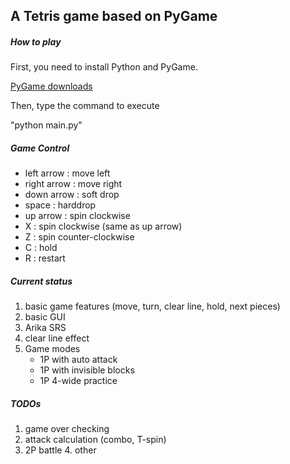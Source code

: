 ## A Tetris game based on PyGame

##### How to play

First, you need to install Python and PyGame. 

[PyGame downloads](http://www.pygame.org/download.shtml)

Then, type the command to execute

"python main.py"


##### Game Control

- left arrow  : move left
- right arrow : move right
- down arrow  : soft drop
- space       : harddrop
- up arrow    : spin clockwise
- X           : spin clockwise (same as up arrow)
- Z           : spin counter-clockwise
- C           : hold
- R           : restart


##### Current status

1. basic game features (move, turn, clear line, hold, next pieces)
2. basic GUI
3. Arika SRS
4. clear line effect
5. Game modes
   - 1P with auto attack
   - 1P with invisible blocks
   - 1P 4-wide practice

##### TODOs

1. game over checking
2. attack calculation (combo, T-spin)
3. 2P battle
   4. other
